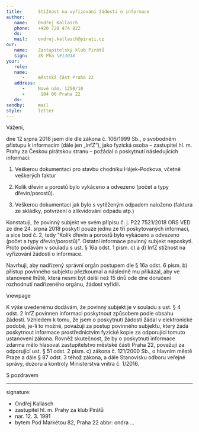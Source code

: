 ```yaml
---
title:      Stížnost na vyřizování žádosti o informace
author:
   name:    Ondřej Kallasch
   phone:   +420 720 474 822
   ds:      
   mail:    ondrej.kallasch@pirati.cz
our:
   name:    Zastupitelský klub Pirátů
   sign:    ZK Pha \#13038
your:
   role:    
   name:    
      -     městská část Praha 22
   address:
      -     Nové nám. 1250/10
      -      104 00 Praha 22
   ds:      
sendby:     mail
style:      letter
---
```


Vážení,

dne 12 srpna 2018 jsem dle dle zákona č. 106/1999 Sb., o svobodném přístupu k informacím (dále jen „InfZ“), jako fyzická osoba – zastupitel hl. m. Prahy za Českou pirátskou stranu – požádal o poskytnutí následujících informací:

1. Veškerou dokumentaci pro stavbu chodníku Hájek-Podkova, včetně veškerých faktur

2. Kolik dřevin a porostů bylo vykáceno a odvezeno (počet a typy dřevin/porostů). 

3. Veškerou dokumentaci jak bylo s vytěženým odpadem naloženo (faktura ze skládky, potvrzení o zlikvidování odpadu atp.)

Konstatuji, že povinný subjekt ve svém přípisu č. j. P22 7521/2018 ORS VED ze dne 24. srpna 2018 poskytl pouze jednu ze tří poskytovaných informací, a sice bod č. 2, tedy “Kolik dřevin a porostů bylo vykáceno a odvezeno (počet a typy dřevin/porostů)”. Ostatní informace povinný subjekt neposkytl. Proto podávám v souladu s ust. § 16a odst. 1 písm. c) a d) InfZ stížnost na vyřizování žádosti o informace. 

Navrhuji, aby nadřízený správní orgán postupem dle § 16a odst. 6 písm. b) přístup povinného subjektu přezkoumal a následně mu přikázal, aby ve stanovené lhůtě, která nesmí být delší než 15 dnů ode dne doručení rozhodnutí nadřízeného orgánu, žádost vyřídil.

\newpage

K výše uvedenému dodávám, že povinný subjekt je v souladu s ust. § 4 odst. 2 InfZ povinnen informaci poskytnout způsobem podle obsahu žádosti. Vzhledem k tomu, že jsem o poskytnutí žádosti žádal v elektronické podobě, je-li to možné, považuji za postup povinného subjektu, který žádá poskytnout informace prostřednictvím fyzické kopie za odporující tomuto ustanovení zákona. Rovněž skutečnost, že by o poskytnutí informace zdarma mělo hlasovat zastupitelstvo městské části Praha 22, považuji za odporující ust. § 51 odst. 2 písm. c) zákona č. 121/2000 Sb., o hlavním městě Praze a dále § 87 odst. 3 téhož zákona, a dále Stanovisku odboru veřejné správy, dozoru a kontroly Ministerstva vnitra č. 1/2016.

S pozdravem

---
signature:
  - Ondřej Kallasch
  - zastupitel hl. m. Prahy za klub Pirátů
  - nar. 12. 3. 1991
  - bytem Pod Markétou 82, Praha 22
abbr:       ondra
...
